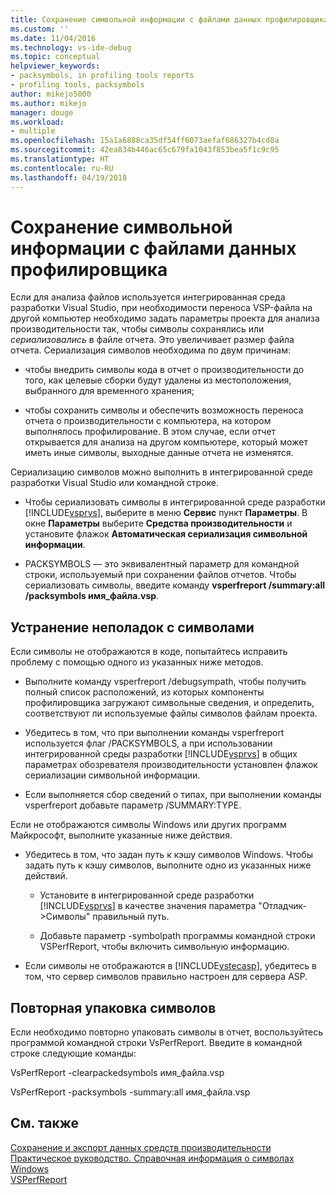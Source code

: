 ```yaml
---
title: Сохранение символьной информации с файлами данных профилировщика | Документы Майкрософт
ms.custom: ''
ms.date: 11/04/2016
ms.technology: vs-ide-debug
ms.topic: conceptual
helpviewer_keywords:
- packsymbols, in profiling tools reports
- profiling tools, packsymbols
author: mikejo5000
ms.author: mikejo
manager: douge
ms.workload:
- multiple
ms.openlocfilehash: 15a1a6888ca35df54ff6073aefaf686327b4cd8a
ms.sourcegitcommit: 42ea834b446ac65c679fa1043f853bea5f1c9c95
ms.translationtype: HT
ms.contentlocale: ru-RU
ms.lasthandoff: 04/19/2018
---
```

# <a name="saving-symbol-information-with-performance-data-files"></a>Сохранение символьной информации с файлами данных профилировщика

Если для анализа файлов используется интегрированная среда разработки Visual Studio, при необходимости переноса VSP-файла на другой компьютер необходимо задать параметры проекта для анализа производительности так, чтобы символы сохранялись или *сериализовались* в файле отчета. Это увеличивает размер файла отчета. Сериализация символов необходима по двум причинам:

- чтобы внедрить символы кода в отчет о производительности до того, как целевые сборки будут удалены из местоположения, выбранного для временного хранения;

- чтобы сохранить символы и обеспечить возможность переноса отчета о производительности с компьютера, на котором выполнялось профилирование. В этом случае, если отчет открывается для анализа на другом компьютере, который может иметь иные символы, выходные данные отчета не изменятся.

Сериализацию символов можно выполнить в интегрированной среде разработки Visual Studio или командной строке.

- Чтобы сериализовать символы в интегрированной среде разработки [!INCLUDE[vsprvs](../code-quality/includes/vsprvs_md.md)], выберите в меню **Сервис** пункт **Параметры**. В окне **Параметры** выберите **Средства производительности** и установите флажок **Автоматическая сериализация символьной информации**.

- PACKSYMBOLS — это эквивалентный параметр для командной строки, используемый при сохранении файлов отчетов. Чтобы сериализовать символы, введите команду **vsperfreport /summary:all /packsymbols имя_файла.vsp**.

## <a name="troubleshooting-symbol-problems"></a>Устранение неполадок с символами

Если символы не отображаются в коде, попытайтесь исправить проблему с помощью одного из указанных ниже методов.

- Выполните команду vsperfreport /debugsympath, чтобы получить полный список расположений, из которых компоненты профилировщика загружают символьные сведения, и определить, соответствуют ли используемые файлы символов файлам проекта.

- Убедитесь в том, что при выполнении команды vsperfreport используется флаг /PACKSYMBOLS, а при использовании интегрированной среды разработки [!INCLUDE[vsprvs](../code-quality/includes/vsprvs_md.md)] в общих параметрах обозревателя производительности установлен флажок сериализации символьной информации.

- Если выполняется сбор сведений о типах, при выполнении команды vsperfreport добавьте параметр /SUMMARY:TYPE.

 Если не отображаются символы Windows или других программ Майкрософт, выполните указанные ниже действия.

- Убедитесь в том, что задан путь к кэшу символов Windows. Чтобы задать путь к кэшу символов, выполните одно из указанных ниже действий.

  - Установите в интегрированной среде разработки [!INCLUDE[vsprvs](../code-quality/includes/vsprvs_md.md)] в качестве значения параметра "Отладчик->Символы" правильный путь.

  - Добавьте параметр -symbolpath программы командной строки VSPerfReport, чтобы включить символьную информацию.

- Если символы не отображаются в [!INCLUDE[vstecasp](../code-quality/includes/vstecasp_md.md)], убедитесь в том, что сервер символов правильно настроен для сервера ASP.

## <a name="repacking-symbols"></a>Повторная упаковка символов

Если необходимо повторно упаковать символы в отчет, воспользуйтесь программой командной строки VsPerfReport. Введите в командной строке следующие команды:

VsPerfReport -clearpackedsymbols имя_файла.vsp

VsPerfReport -packsymbols -summary:all имя_файла.vsp

## <a name="see-also"></a>См. также

[Сохранение и экспорт данных средств производительности](../profiling/saving-and-exporting-performance-tools-data.md)  
[Практическое руководство. Справочная информация о символах Windows](../profiling/how-to-reference-windows-symbol-information.md)  
[VSPerfReport](../profiling/vsperfreport.md)